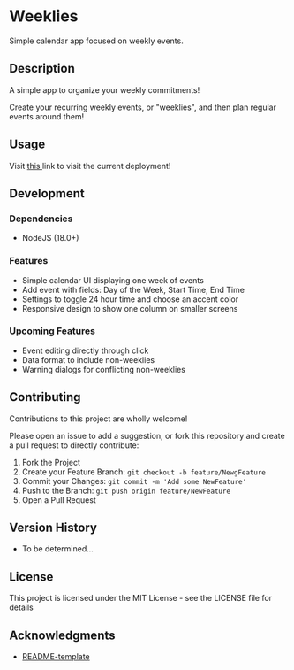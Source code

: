 # Weeklies

Simple calendar app focused on weekly events.

## Description

A simple app to organize your weekly commitments! 

Create your recurring weekly events, or "weeklies", 
and then plan regular events around them! 

## Usage

Visit <a target="_blank" href="https://bill-yu.dev/weeklies"> this </a> link to visit the current deployment!

## Development

### Dependencies

- NodeJS (18.0+)

### Features
- Simple calendar UI displaying one week of events
- Add event with fields: Day of the Week, Start Time, End Time
- Settings to toggle 24 hour time and choose an accent color
- Responsive design to show one column on smaller screens

### Upcoming Features
- Event editing directly through click
- Data format to include non-weeklies
- Warning dialogs for conflicting non-weeklies

## Contributing

Contributions to this project are wholly welcome! 

Please open an issue to add a suggestion, 
or fork this repository and create a pull request to directly contribute: 

1. Fork the Project
2. Create your Feature Branch:  ```git checkout -b feature/NewgFeature```
3. Commit your Changes:  ```git commit -m 'Add some NewFeature'```
4. Push to the Branch:  ```git push origin feature/NewFeature```
5. Open a Pull Request

## Version History

* To be determined...

## License

This project is licensed under the MIT License - see the LICENSE file for details

## Acknowledgments
* [README-template](https://gist.github.com/DomPizzie/7a5ff55ffa9081f2de27c315f5018afc)
